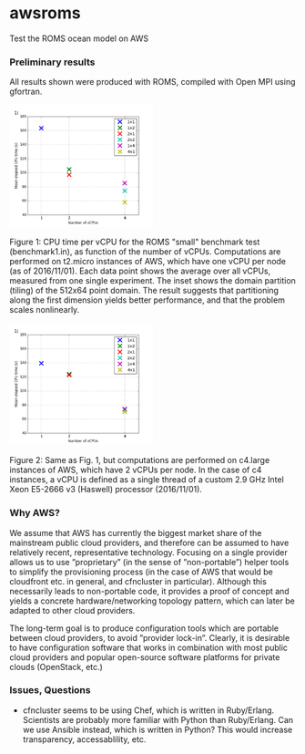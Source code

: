 # awsroms

Test the ROMS ocean model on AWS

### Preliminary results

All results shown were produced with ROMS, compiled with Open MPI using gfortran.

<img src="postprocess/figures/met_t2micro.png" width="50%">

Figure 1: CPU time per vCPU for the ROMS "small" benchmark test (benchmark1.in), as function of the number of vCPUs. Computations are performed on t2.micro instances of AWS, which have one vCPU per node (as of 2016/11/01). Each data point shows the average over all vCPUs, measured from one single experiment. The inset shows the domain partition (tiling) of the 512x64 point domain. The result suggests that partitioning along the first dimension yields better performance, and that the problem scales nonlinearly.

<img src="postprocess/figures/met_c4large.png" width="50%">

Figure 2: Same as Fig. 1, but computations are performed on c4.large instances of AWS, which have 2 vCPUs per node. In the case of c4 instances, a vCPU is defined as a single thread of a custom 2.9 GHz Intel Xeon E5-2666 v3 (Haswell) processor (2016/11/01).

### Why AWS?

We assume that AWS has currently the biggest market share of the mainstream public cloud providers, and therefore can be assumed to have relatively recent, representative technology. Focusing on a single provider allows us to use ”proprietary” (in the sense of ”non-portable”) helper tools to simplify the provisioning process (in the case of AWS that would be cloudfront etc. in general, and cfncluster in particular). Although this necessarily leads to non-portable code, it provides a proof of concept and yields a concrete hardware/networking topology pattern, which can later be adapted to other cloud providers.

The long-term goal is to produce configuration tools which are portable between cloud providers, to avoid ”provider lock-in”. Clearly, it is desirable to have configuration software that works in combination with most public cloud providers and popular open-source software platforms for private clouds (OpenStack, etc.)

### Issues, Questions

* cfncluster seems to be using Chef, which is written in Ruby/Erlang. Scientists are probably more familiar with Python than Ruby/Erlang. Can we use Ansible instead, which is written in Python? This would increase transparency, accessablility, etc.
